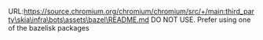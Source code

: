 URL:https://source.chromium.org/chromium/chromium/src/+/main:third_party\skia\infra\bots\assets\bazel\README.md
DO NOT USE.
Prefer using one of the bazelisk packages